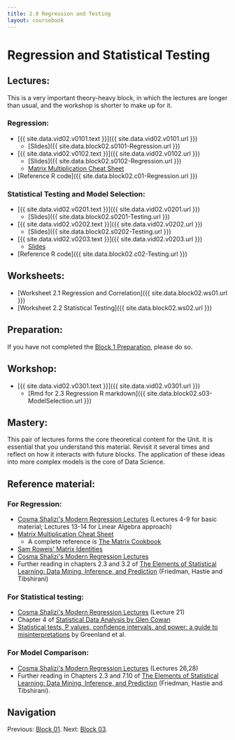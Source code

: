 ```yaml
---
title: 2.0 Regression and Testing
layout: coursebook
---
```

# Regression and Statistical Testing

## Lectures:

This is a very important theory-heavy block, in which the lectures are longer than usual, and the workshop is shorter to make up for it.

### Regression:

* [{{ site.data.vid02.v0101.text }}]({{ site.data.vid02.v0101.url }})
  * [Slides]({{ site.data.block02.s0101-Regression.url }})
* [{{ site.data.vid02.v0102.text }}]({{ site.data.vid02.v0102.url }}) 
  * [Slides]({{ site.data.block02.s0102-Regression.url }})
  * [Matrix Multiplication Cheat Sheet](02-MatrixCheatsheet.md)
* [Reference R code]({{ site.data.block02.c01-Regression.url }})

### Statistical Testing and Model Selection:

* [{{ site.data.vid02.v0201.text }}]({{ site.data.vid02.v0201.url }})
  * [Slides]({{ site.data.block02.s0201-Testing.url }})
* [{{ site.data.vid02.v0202.text }}]({{ site.data.vid02.v0202.url }})
  * [Slides]({{ site.data.block02.s0202-Testing.url }}) 
* [{{ site.data.vid02.v0203.text }}]({{ site.data.vid02.v0203.url }})
  * [Slides](02.2.3-ModelSelection.pdf)
* [Reference R code]({{ site.data.block02.c02-Testing.url }})

## Worksheets:

* [Worksheet 2.1 Regression and Correlation]({{ site.data.block02.ws01.url }}) 
* [Worksheet 2.2 Statistical Testing]({{ site.data.block02.ws02.url }})

## Preparation:

If you have not completed the [Block 1 Preparation](01.md), please do so.

## Workshop:

* [{{ site.data.vid02.v0301.text }}]({{ site.data.vid02.v0301.url }})
  * [Rmd for 2.3 Regression R markdown]({{ site.data.block02.s03-ModelSelection.url }})

## Mastery:

This pair of lectures forms the core theoretical content for the Unit. It is essential that you understand this material. Revisit it several times and reflect on how it interacts with future blocks. The application of these ideas into more complex models is the core of Data Science.

## Reference material:

### For Regression:

* [Cosma Shalizi's Modern Regression Lectures](http://www.stat.cmu.edu/~cshalizi/mreg/15/lectures/) (Lectures 4-9 for basic material; Lectures 13-14 for Linear Algebra approach)
* [Matrix Multiplication Cheat Sheet](02-MatrixCheatsheet.md)
  * A complete reference is [The Matrix Cookbook](https://www.math.uwaterloo.ca/~hwolkowi/matrixcookbook.pdf)
* [Sam Roweis' Matrix Identities](http://robotics.caltech.edu/~sam/TechReports/extern_matrixids.pdf)
* [Cosma Shalizi's Modern Regression Lectures](http://www.stat.cmu.edu/~cshalizi/mreg/15/lectures/)
* Further reading in chapters 2.3 and 3.2 of [The Elements of Statistical Learning: Data Mining, Inference, and Prediction](https://web.stanford.edu/~hastie/Papers/ESLII.pdf) (Friedman, Hastie and Tibshirani)

### For Statistical testing:

* [Cosma Shalizi's Modern Regression Lectures](http://www.stat.cmu.edu/~cshalizi/mreg/15/lectures/) (Lecture 21)
* Chapter 4 of [Statistical Data Analysis by Glen Cowan](http://www.sherrytowers.com/cowan_statistical_data_analysis.pdf)
* [Statistical tests, P values, confidence intervals, and power: a guide to misinterpretations](https://www.ncbi.nlm.nih.gov/pmc/articles/PMC4877414/) by Greenland et al.

### For Model Comparison:

* [Cosma Shalizi's Modern Regression Lectures](http://www.stat.cmu.edu/~cshalizi/mreg/15/lectures/) (Lectures 26,28)
* Further reading in Chapters 2.3 and 7.10 of [The Elements of Statistical Learning: Data Mining, Inference, and Prediction](https://web.stanford.edu/~hastie/Papers/ESLII.pdf) (Friedman, Hastie and Tibshirani).

## Navigation

Previous: [Block 01](01.md).
Next: [Block 03](03.md).

